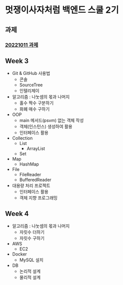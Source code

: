 # 멋쟁이사자처럼 백엔드 스쿨 2기

## 과제

### [20221011 과제](https://github.com/menuhwang/LikeLion/tree/main/src/homework/homework_221011)

## Week 3
+ Git & GitHub 사용법
  + 콘솔
  + SourceTree
  + 인텔리제이
+ 알고리즘 : 나눗셈의 몫과 나머지
  + 홀수 짝수 구분하기
  + 화폐 매수 구하기
+ OOP
  + main 메서드(psvm) 없는 객체 작성
  + 객체(인스턴스) 생성하여 활용
  + 인터페이스 활용
+ Collection
  + List
    + ArrayList
  + Set
+ Map
  + HashMap
+ File
  + FileReader
  + BufferedReader
+ 대용량 처리 프로젝트
  + 인터페이스 활용
  + 객체 지향 프로그래밍

## Week 4
+ 알고리즘 : 나눗셈의 몫과 나머지
  + 자릿수 더하기
  + 자릿수 구하기
+ AWS
  + EC2
+ Docker
  + MySQL 설치
+ DB
  + 논리적 설계
  + 물리적 설계